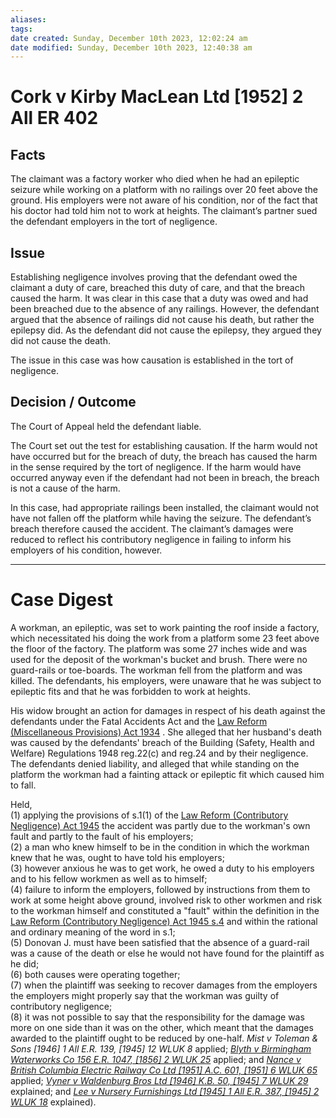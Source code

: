 ```yaml
---
aliases: 
tags: 
date created: Sunday, December 10th 2023, 12:02:24 am
date modified: Sunday, December 10th 2023, 12:40:38 am
---
```


# Cork v Kirby MacLean Ltd [1952] 2 All ER 402

## Facts

The claimant was a factory worker who died when he had an epileptic seizure while working on a platform with no railings over 20 feet above the ground. His employers were not aware of his condition, nor of the fact that his doctor had told him not to work at heights. The claimant’s partner sued the defendant employers in the tort of negligence.

## Issue

Establishing negligence involves proving that the defendant owed the claimant a duty of care, breached this duty of care, and that the breach caused the harm. It was clear in this case that a duty was owed and had been breached due to the absence of any railings. However, the defendant argued that the absence of railings did not cause his death, but rather the epilepsy did. As the defendant did not cause the epilepsy, they argued they did not cause the death.

The issue in this case was how causation is established in the tort of negligence.

## Decision / Outcome

The Court of Appeal held the defendant liable.

The Court set out the test for establishing causation. If the harm would not have occurred but for the breach of duty, the breach has caused the harm in the sense required by the tort of negligence. If the harm would have occurred anyway even if the defendant had not been in breach, the breach is not a cause of the harm.

In this case, had appropriate railings been installed, the claimant would not have not fallen off the platform while having the seizure. The defendant’s breach therefore caused the accident. The claimant’s damages were reduced to reflect his contributory negligence in failing to inform his employers of his condition, however.

---

# Case Digest

A workman, an epileptic, was set to work painting the roof inside a factory, which necessitated his doing the work from a platform some 23 feet above the floor of the factory. The platform was some 27 inches wide and was used for the deposit of the workman's bucket and brush. There were no guard-rails or toe-boards. The workman fell from the platform and was killed. The defendants, his employers, were unaware that he was subject to epileptic fits and that he was forbidden to work at heights.

His widow brought an action for damages in respect of his death against the defendants under the Fatal Accidents Act and the [Law Reform (Miscellaneous Provisions) Act 1934](https://uk.westlaw.com/Document/I60BEDB80E42311DAA7CF8F68F6EE57AB/View/FullText.html?originationContext=document&transitionType=DocumentItem&ppcid=13576aa3d519479fb4235bd38d2e33fe&contextData=(sc.Default)) . She alleged that her husband's death was caused by the defendants' breach of the Building (Safety, Health and Welfare) Regulations 1948 reg.22(c) and reg.24 and by their negligence. The defendants denied liability, and alleged that while standing on the platform the workman had a fainting attack or epileptic fit which caused him to fall.

Held,  
(1) applying the provisions of s.1(1) of the [Law Reform (Contributory Negligence) Act 1945](https://uk.westlaw.com/Document/I60B0F8D1E42311DAA7CF8F68F6EE57AB/View/FullText.html?originationContext=document&transitionType=DocumentItem&ppcid=13576aa3d519479fb4235bd38d2e33fe&contextData=(sc.Default)) the accident was partly due to the workman's own fault and partly to the fault of his employers;  
(2) a man who knew himself to be in the condition in which the workman knew that he was, ought to have told his employers;  
(3) however anxious he was to get work, he owed a duty to his employers and to his fellow workmen as well as to himself;  
(4) failure to inform the employers, followed by instructions from them to work at some height above ground, involved risk to other workmen and risk to the workman himself and constituted a "fault" within the definition in the [Law Reform (Contributory Negligence) Act 1945 s.4](https://uk.westlaw.com/Document/I49DB54A0E44811DA8D70A0E70A78ED65/View/FullText.html?originationContext=document&transitionType=DocumentItem&ppcid=13576aa3d519479fb4235bd38d2e33fe&contextData=(sc.Default)) and within the rational and ordinary meaning of the word in s.1;  
(5) Donovan J. must have been satisfied that the absence of a guard-rail was a cause of the death or else he would not have found for the plaintiff as he did;  
(6) both causes were operating together;  
(7) when the plaintiff was seeking to recover damages from the employers the employers might properly say that the workman was guilty of contributory negligence;  
(8) it was not possible to say that the responsibility for the damage was more on one side than it was on the other, which meant that the damages awarded to the plaintiff ought to be reduced by one-half. _Mist v Toleman & Sons [1946] 1 All E.R. 139, [1945] 12 WLUK 8_ applied; _[Blyth v Birmingham Waterworks Co 156 E.R. 1047, [1856] 2 WLUK 25](https://uk.westlaw.com/Document/IF76B1960E57011DAB242AFEA6182DD7E/View/FullText.html?originationContext=document&transitionType=DocumentItem&ppcid=13576aa3d519479fb4235bd38d2e33fe&contextData=(sc.Default))_ applied; and _[Nance v British Columbia Electric Railway Co Ltd [1951] A.C. 601, [1951] 6 WLUK 65](https://uk.westlaw.com/Document/I0A3410A0E42811DA8FC2A0F0355337E9/View/FullText.html?originationContext=document&transitionType=DocumentItem&ppcid=13576aa3d519479fb4235bd38d2e33fe&contextData=(sc.Default))_ applied; _[Vyner v Waldenburg Bros Ltd [1946] K.B. 50, [1945] 7 WLUK 29](https://uk.westlaw.com/Document/IE7D67FB0E42811DA8FC2A0F0355337E9/View/FullText.html?originationContext=document&transitionType=DocumentItem&ppcid=13576aa3d519479fb4235bd38d2e33fe&contextData=(sc.Default))_ explained; and _[Lee v Nursery Furnishings Ltd [1945] 1 All E.R. 387, [1945] 2 WLUK 18](https://uk.westlaw.com/Document/I122AF040E57111DAB242AFEA6182DD7E/View/FullText.html?originationContext=document&transitionType=DocumentItem&ppcid=13576aa3d519479fb4235bd38d2e33fe&contextData=(sc.Default))_ explained).
